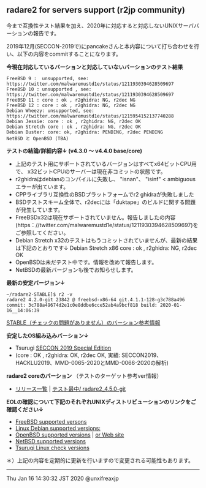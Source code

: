 ## radare2 for servers support (r2jp community)

今まで互換性テスト結果を加え、2020年に対応すると対応しないUNIXサーババーションの報告です。

2019年12月(SECCON-2019で)にpancakeさんと本内容について打ち合わせを行い、以下の内容をcommitすることになります。

**今現在対応しているバーションと対応していないバーションのテスト結果**
```
FreeBSD 9 :  unsupported, see: https://twitter.com/malwaremustd1e/status/1211930394628509697
FreeBSD 10 : unsupported , see: https://twitter.com/malwaremustd1e/status/1211930394628509697
FreeBSD 11 : core : ok , r2ghidra: NG, r2dec NG 
FreeBSD 12 : core : ok , r2ghidra: NG, r2dec NG 
Debian Wheezy: unsupported, see: https://twitter.com/malwaremustd1e/status/1215954152137740288
Debian Jessie: core : ok , r2ghidra: NG, r2dec OK 
Debian Stretch core : ok , r2ghidra: NG, r2dec OK 
Debian Buster: core: ok, r2ghidra: PENDING, r2dec PENDING 
NetBSD と OpenBSD (TBA)
```

**テストの結論/詳細内容↓ (v4.3.0 ～ v4.4.0 base/core)**

- 上記のテスト用にサポートされているバージョンはすべてx64ビットCPU用で、 x32ビットCPUのサーバーは現在非コミットの状態です。
- r2ghidraはdebianのコンパイルに失敗し、 "isnan"、 "isinf" <  ambiguousエラーが出ています。
- CPPライブラリ互換性のBSDプラットフォームでr2 ghidraが失敗しました
- BSDテストスキーム全体で、r2decには「duktape」のビルドに関する問題が発生しています。
- FreeBSDx32は現在サポートされていません。報告しましたの内容(https：//twitter.com/malwaremustd1e/status/1211930394628509697)をご参照してください。
- Debian Stretch x32のテストはもうコミットされていませんが、最新の結果は下記のとおりです↓
  Debian Stretch x86 core : ok , r2ghidra: NG, r2dec OK
- OpenBSDは未だテスト中です。情報を改めて報告します。
- NetBSDの最新バージョンも後でお知らせします。

**最新の安定バージョン↓**
```
~/radare2-STABLE]$ r2 -v
radare2 4.2.0-git 23842 @ freebsd-x86-64 git.4.1.1-128-g3c788a496
commit: 3c788a49674d2e1c0e8ddbe6cce52ab4a9bcf818 build: 2020-01-16__14:06:39
```
[STABLE（チェックの問題がありません）のバーション参考情報](https://github.com/radareorg/radare2/releases/tag/4.2.0)

**安定したOS組み込みバーション↓**

- Tsurugi [SECCON 2019 Special Edition](https://blog.0day.jp/p/20191218.html)
- (core : OK , r2ghidra: OK, r2dec OK, 実績: SECCON2019、HACKLU2019、MMD-0065-2020とMMD-0066-2020の解析)

**radare2 coreのバーション** （テストのターゲット参考ver情報）

- [リリース一覧](https://github.com/radareorg/radare2/releases) | [テスト最中/ radare2_4.5.0-git](https://github.com/radareorg/radare2/releases/tag/continuous)


**EOLの確認について下記のそれぞれUNIXディストリビューションのリンクをご確認ください↓**

- [FreeBSD supported versons](https://www.freebsd.org/releases/)
- [Linux Debian supported versions:](https://wiki.debian.org/LTS/Extended)
- [OpenBSD supported versions](https://marc.info/?l=openbsd-announce) | [or Web site](https://www.openbsd.org/)
- [NetBSD supported versions](https://www.netbsd.org/releases/formal.html)
- [Tsurugi Linux check versions](https://tsurugi-linux.org/documentation_tsurugi_linux_changelog.php#)

＊）上記の内容を定期的に更新を行いますので変更される可能性もあります。

---
Thu Jan 16 14:30:32 JST 2020 @unxifreaxjp
